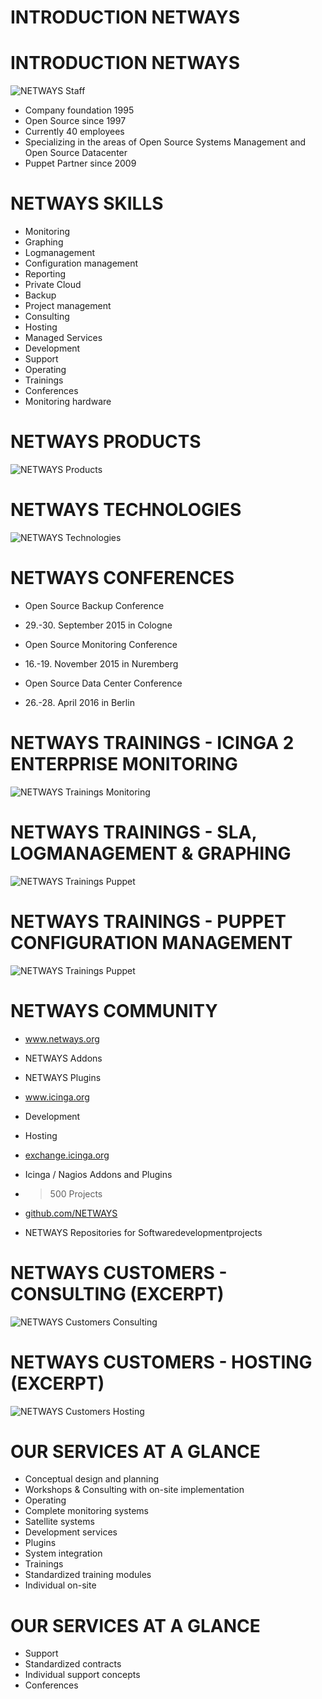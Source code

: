 <!SLIDE noprint subsectionnonum>

# INTRODUCTION NETWAYS

<!SLIDE noprint smbullets rimg>

# INTRODUCTION NETWAYS
![NETWAYS Staff](../../_images/netways/Facebook_72dpi.jpg)

* Company foundation 1995
* Open Source since 1997
* Currently 40 employees
* Specializing in the areas of Open Source Systems Management and Open Source Datacenter
* Puppet Partner since 2009

<!SLIDE noprint lrbullets smbullets>

# NETWAYS SKILLS

* Monitoring
* Graphing
* Logmanagement
* Configuration management
* Reporting
* Private Cloud
* Backup
* Project management
* Consulting
* Hosting
* Managed Services
* Development
* Support
* Operating
* Trainings
* Conferences
* Monitoring hardware

<!SLIDE noprint center>

# NETWAYS PRODUCTS
![NETWAYS Products](../../_images/netways/NETWAYS_Products.png)

<!SLIDE noprint center>

# NETWAYS TECHNOLOGIES
![NETWAYS Technologies](../../_images/netways/NETWAYS_Technologies.png)

<!SLIDE noprint smbullets small>

# NETWAYS CONFERENCES

* Open Source Backup Conference
 * 29.-30. September 2015 in Cologne

* Open Source Monitoring Conference
 * 16.-19. November 2015 in Nuremberg

* Open Source Data Center Conference
 * 26.-28. April 2016 in Berlin

<!SLIDE noprint center>

# NETWAYS TRAININGS - ICINGA 2 ENTERPRISE MONITORING
![NETWAYS Trainings Monitoring](../../_images/netways/NETWAYS_Trainings_Icinga2.png)

<!SLIDE noprint center>

# NETWAYS TRAININGS - SLA, LOGMANAGEMENT & GRAPHING
![NETWAYS Trainings Puppet](../../_images/netways/NETWAYS_Trainings_Misc.png)

<!SLIDE noprint center>

# NETWAYS TRAININGS - PUPPET CONFIGURATION MANAGEMENT
![NETWAYS Trainings Puppet](../../_images/netways/NETWAYS_Trainings_Puppet.png)

<!SLIDE noprint smbullets small>

# NETWAYS COMMUNITY

* <a href="http://www.netways.org">www.netways.org</a>
 * NETWAYS Addons
 * NETWAYS Plugins

* <a href="https://www.icinga.org">www.icinga.org</a>
 * Development
 * Hosting

* <a href="https://exchange.icinga.org">exchange.icinga.org</a>
 * Icinga / Nagios Addons and Plugins
 * >500 Projects

* <a href="https://github.com/NETWAYS">github.com/NETWAYS</a>
 * NETWAYS Repositories for Softwaredevelopmentprojects

<!SLIDE noprint center>

# NETWAYS CUSTOMERS - CONSULTING (EXCERPT)
![NETWAYS Customers Consulting](../../_images/netways/NETWAYS_Customers_Consulting.png)

<!SLIDE noprint center>

# NETWAYS CUSTOMERS - HOSTING (EXCERPT)
![NETWAYS Customers Hosting](../../_images/netways/NETWAYS_Customers_Hosting.png)

<!SLIDE noprint smbullets small>

# OUR SERVICES AT A GLANCE

* Conceptual design and planning
* Workshops & Consulting with on-site implementation
* Operating
 * Complete monitoring systems
 * Satellite systems
* Development services
 * Plugins
 * System integration
* Trainings
 * Standardized training modules
 * Individual on-site

<!SLIDE noprint smbullets small>

# OUR SERVICES AT A GLANCE

* Support
 * Standardized contracts
 * Individual support concepts
* Conferences
